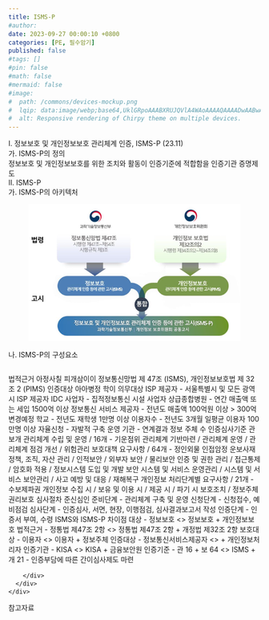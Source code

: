 ```yaml
---
title: ISMS-P
#author: 
date: 2023-09-27 00:00:10 +0800
categories: [PE, 필수암기]
published: false
#tags: []
#pin: false
#math: false
#mermaid: false
#image:
#  path: /commons/devices-mockup.png
#  lqip: data:image/webp;base64,UklGRpoAAABXRUJQVlA4WAoAAAAQAAAADwAABwAAQUxQSDIAAAARL0AmbZurmr57yyIiqE8oiG0bejIYEQTgqiDA9vqnsUSI6H+oAERp2HZ65qP/VIAWAFZQOCBCAAAA8AEAnQEqEAAIAAVAfCWkAALp8sF8rgRgAP7o9FDvMCkMde9PK7euH5M1m6VWoDXf2FkP3BqV0ZYbO6NA/VFIAAAA
#  alt: Responsive rendering of Chirpy theme on multiple devices.
---
```


<div class="post-wrap">
  <div class="para">
    <div class="para-title">
      I. 정보보호 및 개인정보보호 관리체계 인증, ISMS-P (23.11)
    </div>
    <div class="para-cntnt">
      <div class="para">
        <div class="para-title">
          가. ISMS-P의 정의
        </div>
        <div class="para-cntnt">
            정보보호 및 개인정보보호를 위한 조치와 활동이 인증기준에 적합함을 인증기관 증명제도
        </div>
      </div>
    </div>
  </div>
  
  <div class="para">
    <div class="para-title">
      II. ISMS-P
    </div>
    <div class="para-cntnt">
      <div class="para">
        <div class="para-title">
          가. ISMS-P의 아키텍처
        </div>
        <div class="para-cntnt">
          <figure class="post-figure">
            <img src="/assets/img/posts/ISMS-P.png" alt="ISMS-P">
<!--            <figcaption>Source: Unveiling the Metaverse: Exploring Emerging Trends, Multifaceted Perspectives, and Future Challenges</figcaption>-->
          </figure>
        </div>
      </div>
      <div class="para">
        <div class="para-title">
          나. ISMS-P의 구성요소
        </div>
        <div class="para-cntnt">
          <table class="post-table">
          </table>
          법적근거 아정사칠 피개삼이이
  정보통신망법 제 47조 (ISMS), 개인정보보호법 제 32조 2 (PIMS)
인증대상 아아병정 학이
  의무대상
    ISP 제공자 - 서울특별시 및 모든 광역시 ISP 제공자
    IDC 사업자 - 집적정보통신 시설 사업자
    상급종합병원 - 연간 매출액 또는 세입 1500억 이상
    정보통신 서비스 제공자 - 전년도 매출액 100억원 이상 &gt; 300억변경예정 
    학교 - 전년도 재학생 1만명 이상
    이용자수 - 전년도 3개월 일평균 이용자 100만명 이상
  자율신청 - 자발적 구축 운영 기관 - 연계결과 정보 주체 수
인증심사기준 관보개
  관리체계 수립 및 운영 / 16개 - 기운점위
    관리체계 기반마련 / 관리체계 운영 / 관리체계 점검 개선 / 위험관리
  보호대책 요구사항 / 64개 - 정인외물 인접암정 운보사재
    정책, 조직, 자산 관리 / 인적보안 / 외부자 보안 / 물리보안
    인증 및 권한 관리 / 접근통제 / 암호화 적용 / 정보시스템 도입 및 개발 보안 
    시스템 및 서비스 운영관리 / 시스템 및 서비스 보안관리 / 사고 예방 및 대응 / 재해복구
  개인정보 처리단계별 요구사항 / 21개 - 수보제파권
    개인정보 수집 시 / 보유 및 이용 시 / 제공 시 / 파기 시 보호조치 / 정보주체 권리보호
심사절차 준신심인
  준비단계 - 관리체계 구축 및 운영
  신청단계 - 신청접수, 예비점검
  심사단계 - 인증심사, 서면, 현장, 이행점검, 심사결과보고서 작성
  인증단계 - 인증서 부여, 수령
ISMS와 ISMS-P 차이점
  대상 - 정보보호 &lt;&gt; 정보보호 + 개인정보보호
  법적근거 - 정통법 제47조 2항 &lt;&gt; 정통법 제47조 2항 + 개정법 제32조 2항  
  보호대상 - 이용자 &lt;&gt; 이용자 + 정보주체
  인증대상 - 정보통신서비스제공자 &lt;&gt; + 개인정보처리자
  인증기관 - KISA &lt;&gt; KISA + 금융보안원
  인증기준 - 관 16 + 보 64 &lt;&gt; ISMS + 개 21
- 인증부담에 따른 간이심사제도 마련

        </div>
      </div>
    </div>
  </div>

  <div class="refr-wrap">
    <div class="refr-title">
        참고자료
    </div>
    <ol class="refr-list">
    <!--    <li>(나현식, 최대선) <a target="_blank" href="https://scienceon.kisti.re.kr/commons/util/originalView.do?cn=JAKO202225948430499&oCn=JAKO202225948430499&dbt=JAKO&journal=NJOU00291864">메타버스 보안 위협 요소 및 대응 방안 검토</a></li>-->
    <!--    <li>(M. Uddin, S. Manickam, H. Ullah, M. Obaidat and A. Dandoush) <a target="_blank" href="https://ieeexplore.ieee.org/abstract/document/10138386">Unveiling the Metaverse: Exploring Emerging Trends, Multifaceted Perspectives, and Future Challenges</a></li>-->
    </ol>
  </div>
</div>
